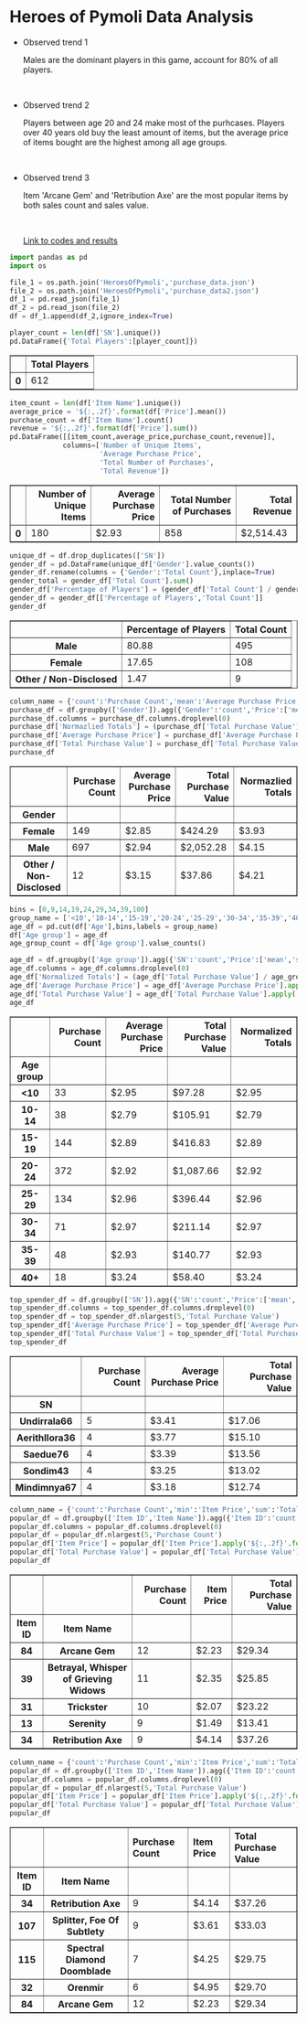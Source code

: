 # Heroes of Pymoli Data Analysis
* Observed trend 1

  Males are the dominant players in this game, account for 80% of all players.
  
  <br>

* Observed trend 2

  Players between age 20 and 24 make most of the purhcases.  Players over 40 years old buy the least amount of items, but the average price of items bought are the highest among all age groups.
  
  <br>
  

* Observed trend 3

  Item 'Arcane Gem' and 'Retribution Axe' are the most popular items by both sales count and sales value.
  
  <br>
  
  [Link to codes and results](https://github.com/nelsonxw/Pandas_Analysis/blob/master/HeroesOfPymoli_results.ipynb)


```python
import pandas as pd
import os
```


```python
file_1 = os.path.join('HeroesOfPymoli','purchase_data.json')
file_2 = os.path.join('HeroesOfPymoli','purchase_data2.json')
df_1 = pd.read_json(file_1)
df_2 = pd.read_json(file_2)
df = df_1.append(df_2,ignore_index=True)
```


```python
player_count = len(df['SN'].unique())
pd.DataFrame({'Total Players':[player_count]})
```




<div>

<table border="1" class="dataframe">
  <thead>
    <tr style="text-align: right;">
      <th></th>
      <th>Total Players</th>
    </tr>
  </thead>
  <tbody>
    <tr>
      <th>0</th>
      <td>612</td>
    </tr>
  </tbody>
</table>
</div>




```python
item_count = len(df['Item Name'].unique())
average_price = '${:,.2f}'.format(df['Price'].mean())
purchase_count = df['Item Name'].count()
revenue = '${:,.2f}'.format(df['Price'].sum())
pd.DataFrame([[item_count,average_price,purchase_count,revenue]],
             columns=['Number of Unique Items',
                      'Average Purchase Price',
                      'Total Number of Purchases',
                      'Total Revenue'])
```




<div>

<table border="1" class="dataframe">
  <thead>
    <tr style="text-align: right;">
      <th></th>
      <th>Number of Unique Items</th>
      <th>Average Purchase Price</th>
      <th>Total Number of Purchases</th>
      <th>Total Revenue</th>
    </tr>
  </thead>
  <tbody>
    <tr>
      <th>0</th>
      <td>180</td>
      <td>$2.93</td>
      <td>858</td>
      <td>$2,514.43</td>
    </tr>
  </tbody>
</table>
</div>




```python
unique_df = df.drop_duplicates(['SN'])
gender_df = pd.DataFrame(unique_df['Gender'].value_counts())
gender_df.rename(columns = {'Gender':'Total Count'},inplace=True)
gender_total = gender_df['Total Count'].sum()
gender_df['Percentage of Players'] = (gender_df['Total Count'] / gender_total * 100).apply('{:,.2f}'.format)
gender_df = gender_df[['Percentage of Players','Total Count']]
gender_df

```




<div>

<table border="1" class="dataframe">
  <thead>
    <tr style="text-align: right;">
      <th></th>
      <th>Percentage of Players</th>
      <th>Total Count</th>
    </tr>
  </thead>
  <tbody>
    <tr>
      <th>Male</th>
      <td>80.88</td>
      <td>495</td>
    </tr>
    <tr>
      <th>Female</th>
      <td>17.65</td>
      <td>108</td>
    </tr>
    <tr>
      <th>Other / Non-Disclosed</th>
      <td>1.47</td>
      <td>9</td>
    </tr>
  </tbody>
</table>
</div>




```python
column_name = {'count':'Purchase Count','mean':'Average Purchase Price','sum':'Total Purchase Value'}
purchase_df = df.groupby(['Gender']).agg({'Gender':'count','Price':['mean','sum']}).rename(columns = column_name)
purchase_df.columns = purchase_df.columns.droplevel(0)
purchase_df['Normazlied Totals'] = (purchase_df['Total Purchase Value'] / gender_df['Total Count']).apply('${:,.2f}'.format)
purchase_df['Average Purchase Price'] = purchase_df['Average Purchase Price'].apply('${:,.2f}'.format)
purchase_df['Total Purchase Value'] = purchase_df['Total Purchase Value'].apply('${:,.2f}'.format)
purchase_df
```




<div>

<table border="1" class="dataframe">
  <thead>
    <tr style="text-align: right;">
      <th></th>
      <th>Purchase Count</th>
      <th>Average Purchase Price</th>
      <th>Total Purchase Value</th>
      <th>Normazlied Totals</th>
    </tr>
    <tr>
      <th>Gender</th>
      <th></th>
      <th></th>
      <th></th>
      <th></th>
    </tr>
  </thead>
  <tbody>
    <tr>
      <th>Female</th>
      <td>149</td>
      <td>$2.85</td>
      <td>$424.29</td>
      <td>$3.93</td>
    </tr>
    <tr>
      <th>Male</th>
      <td>697</td>
      <td>$2.94</td>
      <td>$2,052.28</td>
      <td>$4.15</td>
    </tr>
    <tr>
      <th>Other / Non-Disclosed</th>
      <td>12</td>
      <td>$3.15</td>
      <td>$37.86</td>
      <td>$4.21</td>
    </tr>
  </tbody>
</table>
</div>




```python
bins = [0,9,14,19,24,29,34,39,100]
group_name = ['<10','10-14','15-19','20-24','25-29','30-34','35-39','40+']
age_df = pd.cut(df['Age'],bins,labels = group_name)
df['Age group'] = age_df
age_group_count = df['Age group'].value_counts()
```


```python
age_df = df.groupby(['Age group']).agg({'SN':'count','Price':['mean','sum']}).rename(columns = column_name)
age_df.columns = age_df.columns.droplevel(0)
age_df['Normalized Totals'] = (age_df['Total Purchase Value'] / age_group_count).apply('${:,.2f}'.format)
age_df['Average Purchase Price'] = age_df['Average Purchase Price'].apply('${:,.2f}'.format)
age_df['Total Purchase Value'] = age_df['Total Purchase Value'].apply('${:,.2f}'.format)
age_df
```




<div>

<table border="1" class="dataframe">
  <thead>
    <tr style="text-align: right;">
      <th></th>
      <th>Purchase Count</th>
      <th>Average Purchase Price</th>
      <th>Total Purchase Value</th>
      <th>Normalized Totals</th>
    </tr>
    <tr>
      <th>Age group</th>
      <th></th>
      <th></th>
      <th></th>
      <th></th>
    </tr>
  </thead>
  <tbody>
    <tr>
      <th>&lt;10</th>
      <td>33</td>
      <td>$2.95</td>
      <td>$97.28</td>
      <td>$2.95</td>
    </tr>
    <tr>
      <th>10-14</th>
      <td>38</td>
      <td>$2.79</td>
      <td>$105.91</td>
      <td>$2.79</td>
    </tr>
    <tr>
      <th>15-19</th>
      <td>144</td>
      <td>$2.89</td>
      <td>$416.83</td>
      <td>$2.89</td>
    </tr>
    <tr>
      <th>20-24</th>
      <td>372</td>
      <td>$2.92</td>
      <td>$1,087.66</td>
      <td>$2.92</td>
    </tr>
    <tr>
      <th>25-29</th>
      <td>134</td>
      <td>$2.96</td>
      <td>$396.44</td>
      <td>$2.96</td>
    </tr>
    <tr>
      <th>30-34</th>
      <td>71</td>
      <td>$2.97</td>
      <td>$211.14</td>
      <td>$2.97</td>
    </tr>
    <tr>
      <th>35-39</th>
      <td>48</td>
      <td>$2.93</td>
      <td>$140.77</td>
      <td>$2.93</td>
    </tr>
    <tr>
      <th>40+</th>
      <td>18</td>
      <td>$3.24</td>
      <td>$58.40</td>
      <td>$3.24</td>
    </tr>
  </tbody>
</table>
</div>




```python
top_spender_df = df.groupby(['SN']).agg({'SN':'count','Price':['mean','sum']}).rename(columns = column_name)
top_spender_df.columns = top_spender_df.columns.droplevel(0)
top_spender_df = top_spender_df.nlargest(5,'Total Purchase Value')
top_spender_df['Average Purchase Price'] = top_spender_df['Average Purchase Price'].apply('${:,.2f}'.format)
top_spender_df['Total Purchase Value'] = top_spender_df['Total Purchase Value'].apply('${:,.2f}'.format)
top_spender_df
```




<div>

<table border="1" class="dataframe">
  <thead>
    <tr style="text-align: right;">
      <th></th>
      <th>Purchase Count</th>
      <th>Average Purchase Price</th>
      <th>Total Purchase Value</th>
    </tr>
    <tr>
      <th>SN</th>
      <th></th>
      <th></th>
      <th></th>
    </tr>
  </thead>
  <tbody>
    <tr>
      <th>Undirrala66</th>
      <td>5</td>
      <td>$3.41</td>
      <td>$17.06</td>
    </tr>
    <tr>
      <th>Aerithllora36</th>
      <td>4</td>
      <td>$3.77</td>
      <td>$15.10</td>
    </tr>
    <tr>
      <th>Saedue76</th>
      <td>4</td>
      <td>$3.39</td>
      <td>$13.56</td>
    </tr>
    <tr>
      <th>Sondim43</th>
      <td>4</td>
      <td>$3.25</td>
      <td>$13.02</td>
    </tr>
    <tr>
      <th>Mindimnya67</th>
      <td>4</td>
      <td>$3.18</td>
      <td>$12.74</td>
    </tr>
  </tbody>
</table>
</div>




```python
column_name = {'count':'Purchase Count','min':'Item Price','sum':'Total Purchase Value'}
popular_df = df.groupby(['Item ID','Item Name']).agg({'Item ID':'count','Price':['min','sum']}).rename(columns = column_name)
popular_df.columns = popular_df.columns.droplevel(0)
popular_df = popular_df.nlargest(5,'Purchase Count')
popular_df['Item Price'] = popular_df['Item Price'].apply('${:,.2f}'.format)
popular_df['Total Purchase Value'] = popular_df['Total Purchase Value'].apply('${:,.2f}'.format)
popular_df
```




<div>

<table border="1" class="dataframe">
  <thead>
    <tr style="text-align: right;">
      <th></th>
      <th></th>
      <th>Purchase Count</th>
      <th>Item Price</th>
      <th>Total Purchase Value</th>
    </tr>
    <tr>
      <th>Item ID</th>
      <th>Item Name</th>
      <th></th>
      <th></th>
      <th></th>
    </tr>
  </thead>
  <tbody>
    <tr>
      <th>84</th>
      <th>Arcane Gem</th>
      <td>12</td>
      <td>$2.23</td>
      <td>$29.34</td>
    </tr>
    <tr>
      <th>39</th>
      <th>Betrayal, Whisper of Grieving Widows</th>
      <td>11</td>
      <td>$2.35</td>
      <td>$25.85</td>
    </tr>
    <tr>
      <th>31</th>
      <th>Trickster</th>
      <td>10</td>
      <td>$2.07</td>
      <td>$23.22</td>
    </tr>
    <tr>
      <th>13</th>
      <th>Serenity</th>
      <td>9</td>
      <td>$1.49</td>
      <td>$13.41</td>
    </tr>
    <tr>
      <th>34</th>
      <th>Retribution Axe</th>
      <td>9</td>
      <td>$4.14</td>
      <td>$37.26</td>
    </tr>
  </tbody>
</table>
</div>




```python
column_name = {'count':'Purchase Count','min':'Item Price','sum':'Total Purchase Value'}
popular_df = df.groupby(['Item ID','Item Name']).agg({'Item ID':'count','Price':['min','sum']}).rename(columns = column_name)
popular_df.columns = popular_df.columns.droplevel(0)
popular_df = popular_df.nlargest(5,'Total Purchase Value')
popular_df['Item Price'] = popular_df['Item Price'].apply('${:,.2f}'.format)
popular_df['Total Purchase Value'] = popular_df['Total Purchase Value'].apply('${:,.2f}'.format)
popular_df
```




<div>

<table border="1" class="dataframe">
  <thead>
    <tr style="text-align: left;">
      <th></th>
      <th></th>
      <th>Purchase Count</th>
      <th>Item Price</th>
      <th>Total Purchase Value</th>
    </tr>
    <tr>
      <th>Item ID</th>
      <th>Item Name</th>
      <th></th>
      <th></th>
      <th></th>
    </tr>
  </thead>
  <tbody>
    <tr>
      <th>34</th>
      <th>Retribution Axe</th>
      <td>9</td>
      <td>$4.14</td>
      <td>$37.26</td>
    </tr>
    <tr>
      <th>107</th>
      <th>Splitter, Foe Of Subtlety</th>
      <td>9</td>
      <td>$3.61</td>
      <td>$33.03</td>
    </tr>
    <tr>
      <th>115</th>
      <th>Spectral Diamond Doomblade</th>
      <td>7</td>
      <td>$4.25</td>
      <td>$29.75</td>
    </tr>
    <tr>
      <th>32</th>
      <th>Orenmir</th>
      <td>6</td>
      <td>$4.95</td>
      <td>$29.70</td>
    </tr>
    <tr>
      <th>84</th>
      <th>Arcane Gem</th>
      <td>12</td>
      <td>$2.23</td>
      <td>$29.34</td>
    </tr>
  </tbody>
</table>
</div>


